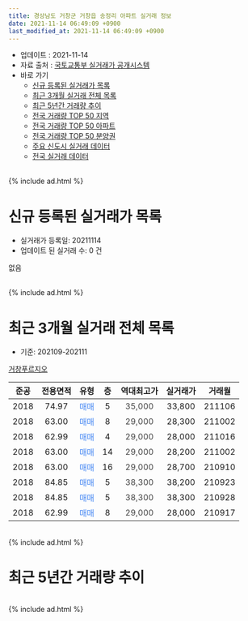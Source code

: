 ```yaml
---
title: 경상남도 거창군 거창읍 송정리 아파트 실거래 정보
date: 2021-11-14 06:49:09 +0900
last_modified_at: 2021-11-14 06:49:09 +0900
---
```


* 업데이트 : 2021-11-14
* 자료 출처 : [국토교통부 실거래가 공개시스템](http://rt.molit.go.kr)
* 바로 가기
    * [신규 등록된 실거래가 목록](#신규-등록된-실거래가-목록)
    * [최근 3개월 실거래 전체 목록](#최근-3개월-실거래-전체-목록)
    * [최근 5년간 거래량 추이](#최근-5년간-거래량-추이)
    * [전국 거래량 TOP 50 지역](https://inasie.github.io/apt-trade-info/최근-3개월-전국에서-가장-거래가-많이-발생한-지역)
    * [전국 거래량 TOP 50 아파트](https://inasie.github.io/apt-trade-info/최근-3개월-전국에서-가장-거래가-많이-발생한-아파트)
    * [전국 거래량 TOP 50 분양권](https://inasie.github.io/apt-trade-info/최근-3개월-전국에서-가장-거래가-많이-발생한-분양권)
    * [주요 신도시 실거래 데이터](https://inasie.github.io/apt-trade-info/주요-신도시)
    * [전국 실거래 데이터](https://inasie.github.io/apt-trade-info/전국)
<br>
{% include ad.html %}
<br>

# 신규 등록된 실거래가 목록
* 실거래가 등록일: 20211114
* 업데이트 된 실거래 수: 0 건

없음

<br>
{% include ad.html %}
<br>

# 최근 3개월 실거래 전체 목록
* 기준: 202109-202111


[거창푸르지오](https://search.naver.com/search.naver?query=%EA%B2%BD%EC%83%81%EB%82%A8%EB%8F%84+%EA%B1%B0%EC%B0%BD%EA%B5%B0+%EA%B1%B0%EC%B0%BD%EC%9D%8D+%EC%86%A1%EC%A0%95%EB%A6%AC+%EA%B1%B0%EC%B0%BD%ED%91%B8%EB%A5%B4%EC%A7%80%EC%98%A4)

|준공|전용면적|유형|층|역대최고가|실거래가|거래월|
|:---:|:---:|:---:|:---:|:---:|:---:|:---:|
|2018|74.97|<span style="color:#4285f3">매매</span>|5|<span style="color:#444444">35,000</span>|33,800|211106|
|2018|63.00|<span style="color:#4285f3">매매</span>|8|<span style="color:#444444">29,000</span>|28,300|211002|
|2018|62.99|<span style="color:#4285f3">매매</span>|4|<span style="color:#444444">29,000</span>|28,000|211016|
|2018|63.00|<span style="color:#4285f3">매매</span>|14|<span style="color:#444444">29,000</span>|28,200|211002|
|2018|63.00|<span style="color:#4285f3">매매</span>|16|<span style="color:#444444">29,000</span>|28,700|210910|
|2018|84.85|<span style="color:#4285f3">매매</span>|5|<span style="color:#444444">38,300</span>|38,200|210923|
|2018|84.85|<span style="color:#4285f3">매매</span>|5|<span style="color:#444444">38,300</span>|38,300|210928|
|2018|62.99|<span style="color:#4285f3">매매</span>|8|<span style="color:#444444">29,000</span>|28,000|210917|


<br>
{% include ad.html %}
<br>

# 최근 5년간 거래량 추이


<div style="width:100%;">
    <canvas id="deal_progress" height="200"></canvas>
</div>

<script>
new Chart(document.getElementById("deal_progress"), {
    type: 'line',
    data: {
        labels: ['201611','201612','201701','201702','201703','201704','201705','201706','201707','201708','201709','201710','201711','201712','201801','201802','201803','201804','201805','201806','201807','201808','201809','201810','201811','201812','201901','201902','201903','201904','201905','201906','201907','201908','201909','201910','201911','201912','202001','202002','202003','202004','202005','202006','202007','202008','202009','202010','202011','202012','202101','202102','202103','202104','202105','202106','202107','202108','202109','202110','202111'],
        datasets: [{
            label: '매매',
            pointRadius: 1,
            data: [0, 0, 0, 0, 0, 0, 0, 0, 0, 0, 0, 0, 0, 0, 21, 13, 8, 3, 5, 1, 1, 3, 3, 1, 1, 1, 2, 1, 4, 6, 1, 1, 1, 3, 2, 1, 4, 6, 6, 6, 8, 8, 4, 1, 3, 3, 3, 6, 4, 1, 3, 1, 4, 7, 13, 2, 6, 1, 4, 3, 1],
            borderColor: "rgba(255, 201, 14, 1)",
            backgroundColor: "rgba(255, 201, 14, 0.5)",
            fill: false,
            lineTension: 0
        },{
            label: '전월세',
            pointRadius: 1,
            data: [0, 0, 0, 0, 0, 0, 0, 0, 0, 1, 0, 0, 0, 0, 10, 8, 10, 4, 6, 3, 0, 1, 0, 2, 0, 0, 1, 3, 0, 1, 0, 2, 2, 0, 0, 5, 2, 0, 4, 3, 3, 2, 0, 0, 0, 0, 0, 1, 0, 2, 0, 2, 1, 0, 0, 0, 1, 1, 0, 0, 0],
            borderColor: "rgba(0, 141, 185, 1)",
            backgroundColor: "rgba(0, 141, 185, 0.5)",
            fill: false,
            lineTension: 0
        }
        ]
    },
    options: {
        responsive: true,
        title: {
            display: false
        },
        tooltips: {
            mode: 'index',
            intersect: false
        },
        hover: {
            mode: 'nearest',
            intersect: true
        },
        scales: {
            xAxes: [{
                display: true,
                scaleLabel: {
                    display: true,
                    labelString: '년/월'
                }
            }],
            yAxes: [{
                display: true,
                ticks: {
                    suggestedMin: 0,
                },
                scaleLabel: {
                    display: true,
                    labelString: '실거래 수'
                }
            }]
        }
    }
});

</script>


<br>
{% include ad.html %}
<br>

